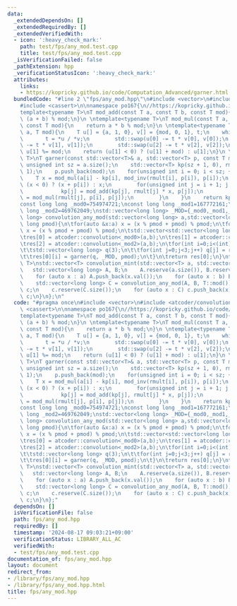 ```yaml
---
data:
  _extendedDependsOn: []
  _extendedRequiredBy: []
  _extendedVerifiedWith:
  - icon: ':heavy_check_mark:'
    path: test/fps/any_mod.test.cpp
    title: test/fps/any_mod.test.cpp
  _isVerificationFailed: false
  _pathExtension: hpp
  _verificationStatusIcon: ':heavy_check_mark:'
  attributes:
    links:
    - https://kopricky.github.io/code/Computation_Advanced/garner.html
  bundledCode: "#line 2 \"fps/any_mod.hpp\"\n#include <vector>\n#include <atcoder/convolution>\n\
    #include <cassert>\n\nnamespace po167{\n//https://kopricky.github.io/code/Computation_Advanced/garner.html\n\
    template<typename T>\nT mod_add(const T a, const T b, const T mod){\n    return\
    \ (a + b) % mod;\n}\n \ntemplate<typename T>\nT mod_mul(const T a, const T b,\
    \ const T mod){\n    return a * b % mod;\n}\n \ntemplate<typename T>\nT mod_inv(T\
    \ a, T mod){\n    T u[] = {a, 1, 0}, v[] = {mod, 0, 1}, t;\n    while(*v){\n \
    \       t = *u / *v;\n        std::swap(u[0] -= t * v[0], v[0]);\n        std::swap(u[1]\
    \ -= t * v[1], v[1]);\n        std::swap(u[2] -= t * v[2], v[2]);\n    }\n   \
    \ u[1] %= mod;\n    return (u[1] < 0) ? (u[1] + mod) : u[1];\n}\n \ntemplate<typename\
    \ T>\nT garner(const std::vector<T>& a, std::vector<T> p, const T mod){\n    const\
    \ unsigned int sz = a.size();\n    std::vector<T> kp(sz + 1, 0), rmult(sz + 1,\
    \ 1);\n    p.push_back(mod);\n    for(unsigned int i = 0; i < sz; ++i){\n    \
    \    T x = mod_mul(a[i] - kp[i], mod_inv(rmult[i], p[i]), p[i]);\n        x =\
    \ (x < 0) ? (x + p[i]) : x;\n        for(unsigned int j = i + 1; j < sz + 1; ++j){\n\
    \            kp[j] = mod_add(kp[j], rmult[j] * x, p[j]);\n            rmult[j]\
    \ = mod_mul(rmult[j], p[i], p[j]);\n        }\n    }\n    return kp[sz];\n}\n\n\
    const long long _mod0=754974721;\nconst long long _mod1=167772161;\nconst long\
    \ long _mod2=469762049;\nstd::vector<long long> _MOD={_mod0,_mod1,_mod2};\nstd::vector<long\
    \ long> convolution_any_mod(std::vector<long long> a,std::vector<long long> b,long\
    \ long pmod){\n\tfor(auto &x:a) x = (x % pmod + pmod) % pmod;\n\tfor(auto &x:b)\
    \ x = (x % pmod + pmod) % pmod;\n\tstd::vector<std::vector<long long>> res(3);\n\
    \tres[0] = atcoder::convolution<_mod0>(a,b);\n\tres[1] = atcoder::convolution<_mod1>(a,b);\n\
    \tres[2] = atcoder::convolution<_mod2>(a,b);\n\tfor(int i=0;i<(int)res[0].size();i++){\n\
    \t\tstd::vector<long long> q(3);\n\t\tfor(int j=0;j<3;j++) q[j] = res[j][i];\n\
    \t\tres[0][i] = garner(q, _MOD, pmod);\n\t}\n\treturn res[0];\n}\ntemplate<typename\
    \ T>\nstd::vector<T> convolution_mint(std::vector<T> a, std::vector<T> b){\n \
    \   std::vector<long long> A, B;\n    A.reserve(a.size()), B.reserve(b.size());\n\
    \    for (auto x : a) A.push_back(x.val());\n    for (auto x : b) B.push_back(x.val());\n\
    \    std::vector<long long> C = convolution_any_mod(A, B, T::mod());\n    std::vector<T>\
    \ c;\n    c.reserve(C.size());\n    for (auto x : C) c.push_back(x);\n    return\
    \ c;\n}\n};\n"
  code: "#pragma once\n#include <vector>\n#include <atcoder/convolution>\n#include\
    \ <cassert>\n\nnamespace po167{\n//https://kopricky.github.io/code/Computation_Advanced/garner.html\n\
    template<typename T>\nT mod_add(const T a, const T b, const T mod){\n    return\
    \ (a + b) % mod;\n}\n \ntemplate<typename T>\nT mod_mul(const T a, const T b,\
    \ const T mod){\n    return a * b % mod;\n}\n \ntemplate<typename T>\nT mod_inv(T\
    \ a, T mod){\n    T u[] = {a, 1, 0}, v[] = {mod, 0, 1}, t;\n    while(*v){\n \
    \       t = *u / *v;\n        std::swap(u[0] -= t * v[0], v[0]);\n        std::swap(u[1]\
    \ -= t * v[1], v[1]);\n        std::swap(u[2] -= t * v[2], v[2]);\n    }\n   \
    \ u[1] %= mod;\n    return (u[1] < 0) ? (u[1] + mod) : u[1];\n}\n \ntemplate<typename\
    \ T>\nT garner(const std::vector<T>& a, std::vector<T> p, const T mod){\n    const\
    \ unsigned int sz = a.size();\n    std::vector<T> kp(sz + 1, 0), rmult(sz + 1,\
    \ 1);\n    p.push_back(mod);\n    for(unsigned int i = 0; i < sz; ++i){\n    \
    \    T x = mod_mul(a[i] - kp[i], mod_inv(rmult[i], p[i]), p[i]);\n        x =\
    \ (x < 0) ? (x + p[i]) : x;\n        for(unsigned int j = i + 1; j < sz + 1; ++j){\n\
    \            kp[j] = mod_add(kp[j], rmult[j] * x, p[j]);\n            rmult[j]\
    \ = mod_mul(rmult[j], p[i], p[j]);\n        }\n    }\n    return kp[sz];\n}\n\n\
    const long long _mod0=754974721;\nconst long long _mod1=167772161;\nconst long\
    \ long _mod2=469762049;\nstd::vector<long long> _MOD={_mod0,_mod1,_mod2};\nstd::vector<long\
    \ long> convolution_any_mod(std::vector<long long> a,std::vector<long long> b,long\
    \ long pmod){\n\tfor(auto &x:a) x = (x % pmod + pmod) % pmod;\n\tfor(auto &x:b)\
    \ x = (x % pmod + pmod) % pmod;\n\tstd::vector<std::vector<long long>> res(3);\n\
    \tres[0] = atcoder::convolution<_mod0>(a,b);\n\tres[1] = atcoder::convolution<_mod1>(a,b);\n\
    \tres[2] = atcoder::convolution<_mod2>(a,b);\n\tfor(int i=0;i<(int)res[0].size();i++){\n\
    \t\tstd::vector<long long> q(3);\n\t\tfor(int j=0;j<3;j++) q[j] = res[j][i];\n\
    \t\tres[0][i] = garner(q, _MOD, pmod);\n\t}\n\treturn res[0];\n}\ntemplate<typename\
    \ T>\nstd::vector<T> convolution_mint(std::vector<T> a, std::vector<T> b){\n \
    \   std::vector<long long> A, B;\n    A.reserve(a.size()), B.reserve(b.size());\n\
    \    for (auto x : a) A.push_back(x.val());\n    for (auto x : b) B.push_back(x.val());\n\
    \    std::vector<long long> C = convolution_any_mod(A, B, T::mod());\n    std::vector<T>\
    \ c;\n    c.reserve(C.size());\n    for (auto x : C) c.push_back(x);\n    return\
    \ c;\n}\n};"
  dependsOn: []
  isVerificationFile: false
  path: fps/any_mod.hpp
  requiredBy: []
  timestamp: '2024-08-17 09:03:21+09:00'
  verificationStatus: LIBRARY_ALL_AC
  verifiedWith:
  - test/fps/any_mod.test.cpp
documentation_of: fps/any_mod.hpp
layout: document
redirect_from:
- /library/fps/any_mod.hpp
- /library/fps/any_mod.hpp.html
title: fps/any_mod.hpp
---
```

